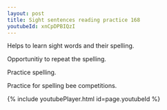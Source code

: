 ```yaml
---
layout: post
title: Sight sentences reading practice 168
youtubeId: xnCpDPBIQzI
---
```

 
 
Helps to learn sight words and their spelling.

Opportunitiy to repeat the spelling. 

Practice spelling. 
 
Practice for spelling bee competitions. 
 
{% include youtubePlayer.html id=page.youtubeId %}
 
 
